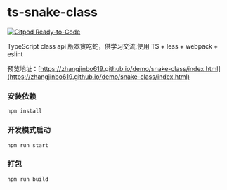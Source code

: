 # ts-snake-class
 
[![Gitpod Ready-to-Code](https://img.shields.io/badge/Gitpod-Ready--to--Code-blue?logo=gitpod)](https://gitpod.io/#https://github.com/zhangjinbo619/ts-snake-class) 

TypeScript class api 版本贪吃蛇，供学习交流,使用 TS + less + webpack + eslint
 
 预览地址：[https://zhangjinbo619.github.io/demo/snake-class/index.html](https://zhangjinbo619.github.io/demo/snake-class/index.html)

 ### 安装依赖
 `npm install`
### 开发模式启动
`npm run start`

### 打包
`npm run build`